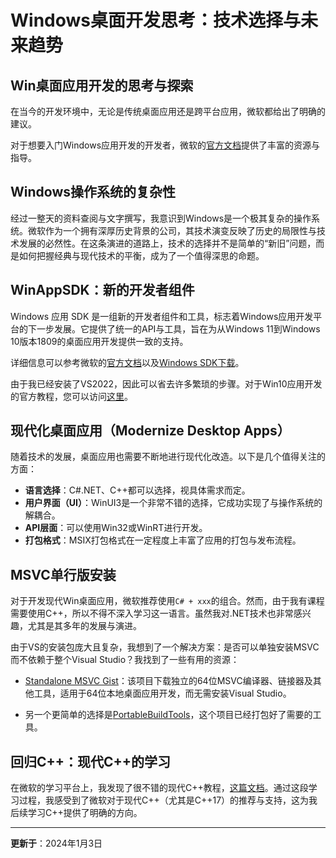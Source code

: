 # Windows桌面开发思考：技术选择与未来趋势

## Win桌面应用开发的思考与探索

在当今的开发环境中，无论是传统桌面应用还是跨平台应用，微软都给出了明确的建议。

对于想要入门Windows应用开发的开发者，微软的[官方文档](https://learn.microsoft.com/en-us/windows/apps/get-started/?tabs=winappsdk-winui%2Cnet-maui)提供了丰富的资源与指导。

## Windows操作系统的复杂性

经过一整天的资料查阅与文字撰写，我意识到Windows是一个极其复杂的操作系统。微软作为一个拥有深厚历史背景的公司，其技术演变反映了历史的局限性与技术发展的必然性。在这条演进的道路上，技术的选择并不是简单的“新旧”问题，而是如何把握经典与现代技术的平衡，成为了一个值得深思的命题。

## WinAppSDK：新的开发者组件

Windows 应用 SDK 是一组新的开发者组件和工具，标志着Windows应用开发平台的下一步发展。它提供了统一的API与工具，旨在为从Windows 11到Windows 10版本1809的桌面应用开发提供一致的支持。

详细信息可以参考微软的[官方文档](https://learn.microsoft.com/zh-cn/windows/apps/windows-app-sdk/)以及[Windows SDK下载](https://developer.microsoft.com/zh-cn/windows/downloads/windows-sdk/)。

由于我已经安装了VS2022，因此可以省去许多繁琐的步骤。对于Win10应用开发的官方教程，您可以访问[这里](https://learn.microsoft.com/zh-cn/training/modules/get-started-with-visual-studio-for-windows10-app-dev/1-visual-studio-features)。

## 现代化桌面应用（Modernize Desktop Apps）

随着技术的发展，桌面应用也需要不断地进行现代化改造。以下是几个值得关注的方面：

- **语言选择**：C#.NET、C++都可以选择，视具体需求而定。
- **用户界面（UI）**：WinUI3是一个非常不错的选择，它成功实现了与操作系统的解耦合。
- **API层面**：可以使用Win32或WinRT进行开发。
- **打包格式**：MSIX打包格式在一定程度上丰富了应用的打包与发布流程。

## MSVC单行版安装

对于开发现代Win桌面应用，微软推荐使用`C# + xxx`的组合。然而，由于我有课程需要使用C++，所以不得不深入学习这一语言。虽然我对.NET技术也非常感兴趣，尤其是其多年的发展与演进。

由于VS的安装包庞大且复杂，我想到了一个解决方案：是否可以单独安装MSVC而不依赖于整个Visual Studio？我找到了一些有用的资源：

- [Standalone MSVC Gist](https://gist.github.com/mmozeiko/7f3162ec2988e81e56d5c4e22cde9977)：该项目下载独立的64位MSVC编译器、链接器及其他工具，适用于64位本地桌面应用开发，而无需安装Visual Studio。

- 另一个更简单的选择是[PortableBuildTools](https://github.com/Data-Oriented-House/PortableBuildTools)，这个项目已经打包好了需要的工具。

## 回归C++：现代C++的学习

在微软的学习平台上，我发现了很不错的现代C++教程，[这篇文档](https://learn.microsoft.com/en-us/cpp/cpp/welcome-back-to-cpp-modern-cpp?view=msvc-170)。通过这段学习过程，我感受到了微软对于现代C++（尤其是C++17）的推荐与支持，这为我后续学习C++提供了明确的方向。

---
**更新于**：2024年1月3日
